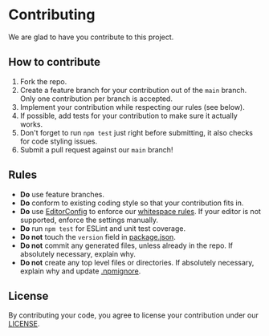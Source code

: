 # Contributing

We are glad to have you contribute to this project.

## How to contribute

1. Fork the repo.
2. Create a feature branch for your contribution out of the `main` branch. Only one contribution per branch is accepted.
3. Implement your contribution while respecting our rules (see below).
4. If possible, add tests for your contribution to make sure it actually works.
5. Don't forget to run `npm test` just right before submitting, it also checks for code styling issues.
6. Submit a pull request against our `main` branch!

## Rules

- **Do** use feature branches.
- **Do** conform to existing coding style so that your contribution fits in.
- **Do** use [EditorConfig] to enforce our [whitespace rules](.editorconfig). If your editor is not supported, enforce the settings manually.
- **Do** run `npm test` for ESLint and unit test coverage.
- **Do not** touch the `version` field in [package.json](package.json).
- **Do not** commit any generated files, unless already in the repo. If absolutely necessary, explain why.
- **Do not** create any top level files or directories. If absolutely necessary, explain why and update [.npmignore](.npmignore).

## License

By contributing your code, you agree to license your contribution under our [LICENSE](LICENSE).

[editorconfig]: http://editorconfig.org/
